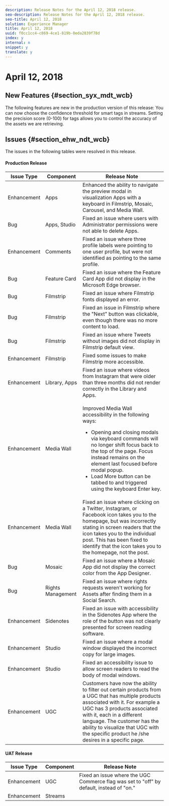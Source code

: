 ```yaml
---
description: Release Notes for the April 12, 2018 release.
seo-description: Release Notes for the April 12, 2018 release.
seo-title: April 12, 2018
solution: Experience Manager
title: April 12, 2018
uuid: f0cc1cc4-c869-4ce1-819b-0eda2839f78d
index: y
internal: n
snippet: y
translate: y
---
```


# April 12, 2018


## New Features {#section_syx_mdt_wcb}

The following features are new in the production version of this release:
You can now choose the confidence threshold for smart tags in streams. Setting the precision score (0-100) for tags allows you to control the accuracy of the assets we are retrieving.

## Issues {#section_ehw_ndt_wcb}

The issues in the following tables were resolved in this release.

#### Production Release
<table id="table_f5w_4xk_mdb">  
 <thead> 
  <tr> 
   <th class="entry"> <b>Issue Type</b> </th> 
   <th class="entry"> <b>Component</b> </th> 
   <th class="entry"> <b>Release Note</b> </th> 
  </tr> 
 </thead>
 <tbody> 
  <tr> 
   <td>Enhancement</td> 
   <td>Apps</td> 
   <td>Enhanced the ability to navigate the preview modal in visualization Apps with a keyboard in Filmstrip, Mosaic, Carousel, and Media Wall.</td> 
  </tr> 
  <tr> 
   <td>Bug</td> 
   <td>Apps, Studio</td> 
   <td>Fixed an issue where users with Administrator permissions were not able to delete Apps.</td> 
  </tr> 
  <tr> 
   <td>Enhancement</td> 
   <td>Comments</td> 
   <td>Fixed an issue where three profile labels were pointing to one user profile, but were not identified as pointing to the same profile.</td> 
  </tr> 
  <tr> 
   <td>Bug</td> 
   <td>Feature Card</td> 
   <td>Fixed an issue where the Feature Card App did not display in the Microsoft Edge browser.</td> 
  </tr> 
  <tr> 
   <td>Bug</td> 
   <td>Filmstrip</td> 
   <td>Fixed an issue where Filmstrip fonts displayed an error.</td> 
  </tr> 
  <tr> 
   <td>Bug</td> 
   <td>Filmstrip</td> 
   <td>Fixed an issue in Filmstrip where the "Next" button was clickable, even though there was no more content to load.</td> 
  </tr> 
  <tr> 
   <td>Bug</td> 
   <td>Filmstrip</td> 
   <td>Fixed an issue where Tweets without images did not display in Filmstrip default view.</td> 
  </tr> 
  <tr> 
   <td>Enhancement</td> 
   <td>Filmstrip</td> 
   <td>Fixed some issues to make Filmstrip more accessible.</td> 
  </tr> 
  <tr> 
   <td>Enhancement</td> 
   <td>Library, Apps</td> 
   <td>Fixed an issue where videos from Instagram that were older than three months did not render correctly in the Library and Apps.</td> 
  </tr> 
  <tr> 
   <td>Enhancement</td> 
   <td>Media Wall</td> 
   <td> <p>Improved Media Wall accessibility in the following ways:</p> 
    <ul id="ul_tcq_r1l_mdb"> 
     <li>Opening and closing modals via keyboard commands will no longer shift focus back to the top of the page. Focus instead remains on the element last focused before modal popup.</li> 
     <li>Load More button can be tabbed to and triggered using the keyboard Enter key.</li> 
    </ul> </td> 
  </tr> 
  <tr> 
   <td>Enhancement</td> 
   <td>Media Wall</td> 
   <td>Fixed an issue where clicking on a Twitter, Instagram, or Facebook icon takes you to the homepage, but was incorrectly stating in screen readers that the icon takes you to the individual post. This has been fixed to identify that the icon takes you to the homepage, not the post.</td> 
  </tr> 
  <tr> 
   <td>Bug</td> 
   <td>Mosaic</td> 
   <td>Fixed an issue where a Mosaic App did not display the correct color from the App Designer.</td> 
  </tr> 
  <tr> 
   <td>Bug</td> 
   <td>Rights Management</td> 
   <td>Fixed an issue where rights requests weren't working for Assets after finding them in a Social Search.</td> 
  </tr> 
  <tr> 
   <td>Enhancement</td> 
   <td>Sidenotes</td> 
   <td>Fixed an issue with accessibility in the Sidenotes App where the role of the button was not clearly presented for screen reading software.</td> 
  </tr> 
  <tr> 
   <td>Enhancement</td> 
   <td>Studio</td> 
   <td>Fixed an issue where a modal window displayed the incorrect copy for large images.</td> 
  </tr> 
  <tr> 
   <td>Enhancement</td> 
   <td>Studio</td> 
   <td>Fixed an accessibility issue to allow screen readers to read the body of modal windows.</td> 
  </tr> 
  <tr> 
   <td>Enhancement</td> 
   <td>UGC</td> 
   <td>Customers have now the ability to filter out certain products from a UGC that has multiple products associated with it. For example a UGC has 3 products associated with it, each in a different language. The customer has the ability to visualize that UGC with the specific product he /she desires in a specific page.</td> 
  </tr> 
 </tbody> 
</table>


<a id="section_crv_pq3_qdb"></a>


#### UAT Release
|  **Issue Type** | **Component** | **Release Note** |
|---|---|---|
| Enhancement |UGC |Fixed an issue where the UGC Commerce flag was set to "off" by default, instead of "on." |
| Enhancement |Streams | |

